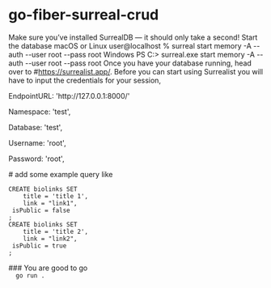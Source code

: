 # go-fiber-surreal-crud
Make sure you’ve installed SurrealDB — it should only take a second!
Start the database
macOS or Linux
user@localhost % surreal start memory -A --auth --user root --pass root
Windows
PS C:\> surreal.exe start memory -A --auth --user root --pass root
Once you have your database running, head over to #https://surrealist.app/. Before you can start using Surrealist you will have to input the credentials for your session,


<div>
 <p>
    EndpointURL: 'http://127.0.0.1:8000/'
 </p>
 <p>Namespace: 'test',</p>
<p>Database: 'test',</p>
<p>Username: 'root',</p>
<p>Password: 'root',</p>
</div>
# add some example query like </br>
<code>
CREATE biolinks SET
	title = 'title 1',
	link = "link1",
 isPublic = false
;
CREATE biolinks SET
	title = 'title 2',
	link = "link2",
 isPublic = true
;

  
</code>
### You are good to go
<code>
  go run .
</code>

